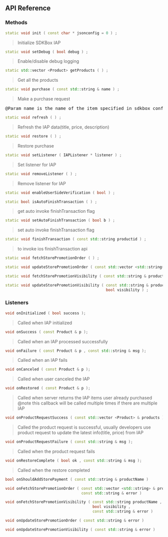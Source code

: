 ## API Reference

### Methods
```cpp
static void init ( const char * jsonconfig = 0 ) ;
```
> Initialize SDKBox IAP

```cpp
static void setDebug ( bool debug ) ;
```
> Enable/disable debug logging

```cpp
static std::vector <Product> getProducts ( ) ;
```
> Get all the products

```cpp
static void purchase ( const std::string & name ) ;
```
> Make a purchase request

<pre>
@Param name is the name of the item specified in sdkbox_config.json
</pre>

```cpp
static void refresh ( ) ;
```
> Refresh the IAP data(title, price, description)

```cpp
static void restore ( ) ;
```
> Restore purchase

```cpp
static void setListener ( IAPListener * listener ) ;
```
> Set listener for IAP

```cpp
static void removeListener ( ) ;
```
> Remove listener for IAP

```cpp
static void enableUserSideVerification ( bool ) ;
```

```cpp
static bool isAutoFinishTransaction ( ) ;
```
> get auto invoke finishTransaction flag

```cpp
static void setAutoFinishTransaction ( bool b ) ;
```
> set auto invoke finishTransaction flag

```cpp
static void finishTransaction ( const std::string productid ) ;
```
> to invoke ios finishTransaction api

```cpp
static void fetchStorePromotionOrder ( ) ;
```

```cpp
static void updateStorePromotionOrder ( const std::vector <std::string> & productNames ) ;
```

```cpp
static void fetchStorePromotionVisibility ( const std::string & productName ) ;
```

```cpp
static void updateStorePromotionVisibility ( const std::string & productName ,
                                             bool visibility ) ;
```


### Listeners
```cpp
void onInitialized ( bool success );
```
> Called when IAP initialized

```cpp
void onSuccess ( const Product & p );
```
> Called when an IAP processed successfully

```cpp
void onFailure ( const Product & p , const std::string & msg );
```
> Called when an IAP fails

```cpp
void onCanceled ( const Product & p );
```
> Called when user canceled the IAP

```cpp
void onRestored ( const Product & p );
```
> Called when server returns the IAP items user already purchased
@note this callback will be called multiple times if there are multiple IAP

```cpp
void onProductRequestSuccess ( const std::vector <Product> & products );
```
> Called the product request is successful, usually developers use product request to update the latest info(title, price) from IAP

```cpp
void onProductRequestFailure ( const std::string & msg );
```
> Called when the product request fails

```cpp
void onRestoreComplete ( bool ok , const std::string & msg );
```
> Called when the restore completed

```cpp
bool onShouldAddStorePayment ( const std::string & productName ) 
```

```cpp
void onFetchStorePromotionOrder ( const std::vector <std::string> & productNames ,
                                  const std::string & error ) 
```

```cpp
void onFetchStorePromotionVisibility ( const std::string productName ,
                                       bool visibility ,
                                       const std::string & error ) 
```

```cpp
void onUpdateStorePromotionOrder ( const std::string & error ) 
```

```cpp
void onUpdateStorePromotionVisibility ( const std::string & error ) 
```


